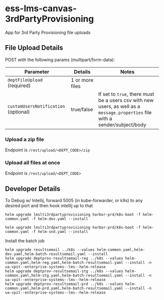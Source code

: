 # ess-lms-canvas-3rdPartyProvisioning
App for 3rd Party Provisioning file uploads

## File Upload Details

POST with the following params (multipart/form-data):

| Parameter | Details | Notes | 
| --- | --- | --- |
| `deptFileUpload` (required) | 1 or more files | |
| `customUsersNotification` (optional) | true/false | If set to `true`, there must be a users csv with new users, as well as a `message.properties` file with a sender/subject/body  |

### Upload a zip file
Endpoint is `/rest/upload/<DEPT_CODE>/zip`

### Upload all files at once
Endpoint is `/rest/upload/<DEPT_CODE>`

## Developer Details

To Debug w/ Intellij, forward 5005 (in kube-forwarder, or k9s) to any desired port and then hook intellij up to that

```
helm upgrade lmslti3rdpartyprovisioning harbor-prd/k8s-boot -f helm-common.yaml -f helm-dev.yaml --install
```

```
helm upgrade lmslti3rdpartyprovisioning harbor-prd/k8s-boot -f helm-common.yaml -f helm-snd.yaml --install
```

Install the batch job
```
helm upgrade resultsemail ../k8s --values helm-common.yaml,helm-dev.yaml,helm-batch-resultsemail.yaml --install
helm upgrade deptprov-resultsemail-reg ../k8s --values helm-common.yaml,helm-reg.yaml,helm-batch-resultsemail.yaml --install -n ua-vpit--enterprise-systems--lms--helm-release
helm upgrade deptprov-resultsemail-stg ../k8s --values helm-common.yaml,helm-stg.yaml,helm-batch-resultsemail.yaml --install -n ua-vpit--enterprise-systems--lms--helm-release
helm upgrade deptprov-resultsemail-prd ../k8s --values helm-common.yaml,helm-prd.yaml,helm-batch-resultsemail.yaml --install -n ua-vpit--enterprise-systems--lms--helm-release
```